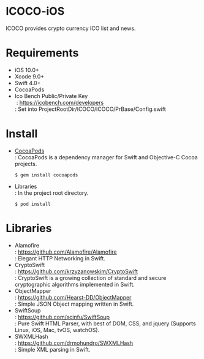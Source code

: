 # ICOCO-iOS
ICOCO provides crypto currency ICO list and news.

# Requirements
* iOS 10.0+
* Xcode 9.0+
* Swift 4.0+
* CocoaPods
* Ico Bench Public/Private Key \
  : https://icobench.com/developers \
  : Set into ProjectRootDir/ICOCO/ICOCO/PrBase/Config.swift

# Install
* [CocoaPods](https://cocoapods.org) \
  : CocoaPods is a dependency manager for Swift and Objective-C Cocoa projects.
  <pre><code>$ gem install cocoapods</code></pre>
* Libraries \
  : In the project root directory.
  <pre><code>$ pod install</code></pre>

# Libraries
* Alamofire \
  : https://github.com/Alamofire/Alamofire \
  : Elegant HTTP Networking in Swift.
* CryptoSwift \
  : https://github.com/krzyzanowskim/CryptoSwift \
  : CryptoSwift is a growing collection of standard and secure cryptographic algorithms implemented in Swift.
* ObjectMapper \
  : https://github.com/Hearst-DD/ObjectMapper \
  : Simple JSON Object mapping written in Swift.
* SwiftSoup \
  : https://github.com/scinfu/SwiftSoup \
  : Pure Swift HTML Parser, with best of DOM, CSS, and jquery (Supports Linux, iOS, Mac, tvOS, watchOS).
* SWXMLHash \
  : https://github.com/drmohundro/SWXMLHash \
  : Simple XML parsing in Swift.
